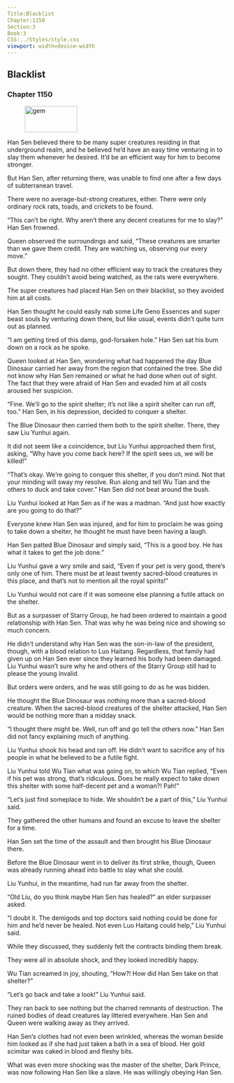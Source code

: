 ```yaml
---
Title:Blacklist 
Chapter:1150 
Section:3 
Book:3 
CSS:../Styles/style.css 
viewport: width=device-width
---
```

  
## Blacklist
### Chapter 1150
  
<figure>
	<img src="../Images/gem.gif" alt="gem" id="gem" width="120" height="60" />
</figure>
  

  
Han Sen believed there to be many super creatures residing in that underground realm, and he believed he’d have an easy time venturing in to slay them whenever he desired. It’d be an efficient way for him to become stronger.

But Han Sen, after returning there, was unable to find one after a few days of subterranean travel.

There were no average-but-strong creatures, either. There were only ordinary rock rats, toads, and crickets to be found.

“This can’t be right. Why aren’t there any decent creatures for me to slay?” Han Sen frowned.

Queen observed the surroundings and said, “These creatures are smarter than we gave them credit. They are watching us, observing our every move.”

But down there, they had no other efficient way to track the creatures they sought. They couldn’t avoid being watched, as the rats were everywhere.

The super creatures had placed Han Sen on their blacklist, so they avoided him at all costs.

Han Sen thought he could easily nab some Life Geno Essences and super beast souls by venturing down there, but like usual, events didn’t quite turn out as planned.

“I am getting tired of this damp, god-forsaken hole.” Han Sen sat his bum down on a rock as he spoke.

Queen looked at Han Sen, wondering what had happened the day Blue Dinosaur carried her away from the region that contained the tree. She did not know why Han Sen remained or what he had done when out of sight. The fact that they were afraid of Han Sen and evaded him at all costs aroused her suspicion.

“Fine. We’ll go to the spirit shelter; it’s not like a spirit shelter can run off, too.” Han Sen, in his depression, decided to conquer a shelter.

The Blue Dinosaur then carried them both to the spirit shelter. There, they saw Liu Yunhui again.

It did not seem like a coincidence, but Liu Yunhui approached them first, asking, “Why have you come back here? If the spirit sees us, we will be killed!”

“That’s okay. We’re going to conquer this shelter, if you don’t mind. Not that your minding will sway my resolve. Run along and tell Wu Tian and the others to duck and take cover.” Han Sen did not beat around the bush.

Liu Yunhui looked at Han Sen as if he was a madman. “And just how exactly are you going to do that?”

Everyone knew Han Sen was injured, and for him to proclaim he was going to take down a shelter, he thought he must have been having a laugh.

Han Sen patted Blue Dinosaur and simply said, “This is a good boy. He has what it takes to get the job done.”

Liu Yunhui gave a wry smile and said, “Even if your pet is very good, there’s only one of him. There must be at least twenty sacred-blood creatures in this place, and that’s not to mention all the royal spirits!”

Liu Yunhui would not care if it was someone else planning a futile attack on the shelter.

But as a surpasser of Starry Group, he had been ordered to maintain a good relationship with Han Sen. That was why he was being nice and showing so much concern.

He didn’t understand why Han Sen was the son-in-law of the president, though, with a blood relation to Luo Haitang. Regardless, that family had given up on Han Sen ever since they learned his body had been damaged. Liu Yunhui wasn’t sure why he and others of the Starry Group still had to please the young invalid.

But orders were orders, and he was still going to do as he was bidden.

He thought the Blue Dinosaur was nothing more than a sacred-blood creature. When the sacred-blood creatures of the shelter attacked, Han Sen would be nothing more than a midday snack.

“I thought there might be. Well, run off and go tell the others now.” Han Sen did not fancy explaining much of anything.

Liu Yunhui shook his head and ran off. He didn’t want to sacrifice any of his people in what he believed to be a futile fight.

Liu Yunhui told Wu Tian what was going on, to which Wu Tian replied, “Even if his pet was strong, that’s ridiculous. Does he really expect to take down this shelter with some half-decent pet and a woman?! Pah!”

“Let’s just find someplace to hide. We shouldn’t be a part of this,” Liu Yunhui said.

They gathered the other humans and found an excuse to leave the shelter for a time.

Han Sen set the time of the assault and then brought his Blue Dinosaur there.

Before the Blue Dinosaur went in to deliver its first strike, though, Queen was already running ahead into battle to slay what she could.

Liu Yunhui, in the meantime, had run far away from the shelter.

“Old Liu, do you think maybe Han Sen has healed?” an elder surpasser asked.

“I doubt it. The demigods and top doctors said nothing could be done for him and he’d never be healed. Not even Luo Haitang could help,” Liu Yunhui said.

While they discussed, they suddenly felt the contracts binding them break.

They were all in absolute shock, and they looked incredibly happy.

Wu Tian screamed in joy, shouting, “How?! How did Han Sen take on that shelter?”

“Let’s go back and take a look!” Liu Yunhui said.

They ran back to see nothing but the charred remnants of destruction. The ruined bodies of dead creatures lay littered everywhere. Han Sen and Queen were walking away as they arrived.

Han Sen’s clothes had not even been wrinkled, whereas the woman beside him looked as if she had just taken a bath in a sea of blood. Her gold scimitar was caked in blood and fleshy bits.

What was even more shocking was the master of the shelter, Dark Prince, was now following Han Sen like a slave. He was willingly obeying Han Sen.